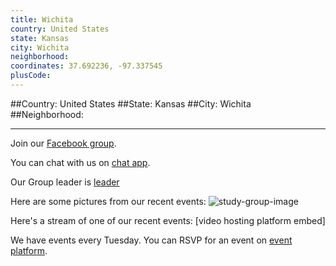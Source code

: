 ```yaml
---
title: Wichita
country: United States
state: Kansas
city: Wichita
neighborhood: 
coordinates: 37.692236, -97.337545
plusCode:
---
```


##Country: United States
##State: Kansas
##City: Wichita
##Neighborhood: 
*****
Join our [Facebook group](https://www.facebook.com/groups/free.code.camp.wichita).

You can chat with us on [chat app]().

Our Group leader is [leader]()

Here are some pictures from our recent events:
![study-group-image]()

Here's a stream of one of our recent events:
[video hosting platform embed]

We have events every Tuesday. You can RSVP for an event on [event platform]().
